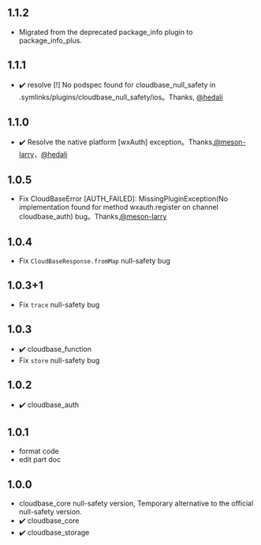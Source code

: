 ## 1.1.2

- Migrated from the deprecated package_info plugin to package_info_plus.

## 1.1.1
* ✔️ resolve [!] No podspec found for cloudbase_null_safety in .symlinks/plugins/cloudbase_null_safety/ios。Thanks, [@hedali](https://github.com/hedali)

## 1.1.0
* ✔️ Resolve the native platform [wxAuth] exception。Thanks,[@meson-larry](https://github.com/meson-larry)，[@hedali](https://github.com/hedali)

## 1.0.5
* Fix CloudBaseError [AUTH_FAILED]: MissingPluginException(No implementation found for method wxauth.register on channel cloudbase_auth) bug。Thanks,[@meson-larry](https://github.com/meson-larry)

## 1.0.4
* Fix `CloudBaseResponse.fromMap` null-safety bug

## 1.0.3+1
* Fix `trace` null-safety bug

## 1.0.3
* ✔️ cloudbase_function
* Fix `store` null-safety bug

## 1.0.2
* ✔️ cloudbase_auth

## 1.0.1
* format code
* edit part doc

## 1.0.0
* cloudbase_core null-safety version, Temporary alternative to the official null-safety version.
* ✔️ cloudbase_core
* ✔️ cloudbase_storage
